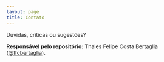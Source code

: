 ```yaml
---
layout: page
title: Contato
---
```


<p class="message">
  Dúvidas, críticas ou sugestões?
</p>

**Responsável pelo repositório:** Thales Felipe Costa Bertaglia ([@tfcbertaglia](http://tfcbertaglia.github.io)).
